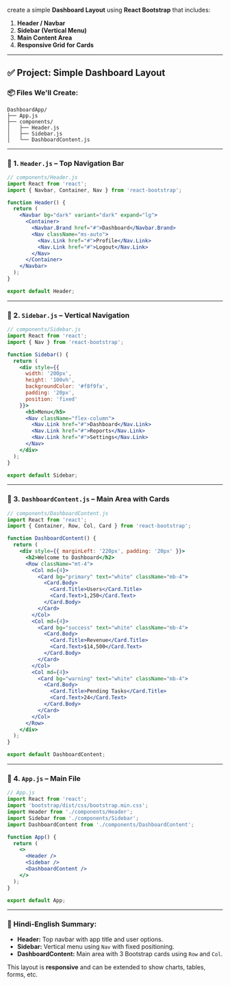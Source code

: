 create a simple **Dashboard Layout** using **React Bootstrap** that includes:

1. **Header / Navbar**
2. **Sidebar (Vertical Menu)**
3. **Main Content Area**
4. **Responsive Grid for Cards**

---

## ✅ Project: Simple Dashboard Layout

### 📦 Files We'll Create:
```
DashboardApp/
├── App.js
├── components/
│   ├── Header.js
│   ├── Sidebar.js
│   └── DashboardContent.js
```

---

### 🔹 1. `Header.js` – Top Navigation Bar

```jsx
// components/Header.js
import React from 'react';
import { Navbar, Container, Nav } from 'react-bootstrap';

function Header() {
  return (
    <Navbar bg="dark" variant="dark" expand="lg">
      <Container>
        <Navbar.Brand href="#">Dashboard</Navbar.Brand>
        <Nav className="ms-auto">
          <Nav.Link href="#">Profile</Nav.Link>
          <Nav.Link href="#">Logout</Nav.Link>
        </Nav>
      </Container>
    </Navbar>
  );
}

export default Header;
```

---

### 🔹 2. `Sidebar.js` – Vertical Navigation

```jsx
// components/Sidebar.js
import React from 'react';
import { Nav } from 'react-bootstrap';

function Sidebar() {
  return (
    <div style={{
      width: '200px',
      height: '100vh',
      backgroundColor: '#f8f9fa',
      padding: '20px',
      position: 'fixed'
    }}>
      <h5>Menu</h5>
      <Nav className="flex-column">
        <Nav.Link href="#">Dashboard</Nav.Link>
        <Nav.Link href="#">Reports</Nav.Link>
        <Nav.Link href="#">Settings</Nav.Link>
      </Nav>
    </div>
  );
}

export default Sidebar;
```

---

### 🔹 3. `DashboardContent.js` – Main Area with Cards

```jsx
// components/DashboardContent.js
import React from 'react';
import { Container, Row, Col, Card } from 'react-bootstrap';

function DashboardContent() {
  return (
    <div style={{ marginLeft: '220px', padding: '20px' }}>
      <h2>Welcome to Dashboard</h2>
      <Row className="mt-4">
        <Col md={4}>
          <Card bg="primary" text="white" className="mb-4">
            <Card.Body>
              <Card.Title>Users</Card.Title>
              <Card.Text>1,250</Card.Text>
            </Card.Body>
          </Card>
        </Col>
        <Col md={4}>
          <Card bg="success" text="white" className="mb-4">
            <Card.Body>
              <Card.Title>Revenue</Card.Title>
              <Card.Text>$14,500</Card.Text>
            </Card.Body>
          </Card>
        </Col>
        <Col md={4}>
          <Card bg="warning" text="white" className="mb-4">
            <Card.Body>
              <Card.Title>Pending Tasks</Card.Title>
              <Card.Text>24</Card.Text>
            </Card.Body>
          </Card>
        </Col>
      </Row>
    </div>
  );
}

export default DashboardContent;
```

---

### 🔹 4. `App.js` – Main File

```jsx
// App.js
import React from 'react';
import 'bootstrap/dist/css/bootstrap.min.css';
import Header from './components/Header';
import Sidebar from './components/Sidebar';
import DashboardContent from './components/DashboardContent';

function App() {
  return (
    <>
      <Header />
      <Sidebar />
      <DashboardContent />
    </>
  );
}

export default App;
```

---

### 🧠 Hindi-English Summary:

- **Header:** Top navbar with app title and user options.
- **Sidebar:** Vertical menu using `Nav` with fixed positioning.
- **DashboardContent:** Main area with 3 Bootstrap cards using `Row` and `Col`.

This layout is **responsive** and can be extended to show charts, tables, forms, etc.


